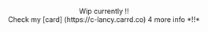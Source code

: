 <div align="center"> <br />
Wip currently !! <br />
Check my [card] (https://c-lancy.carrd.co) 4 more info *!!* <br />
